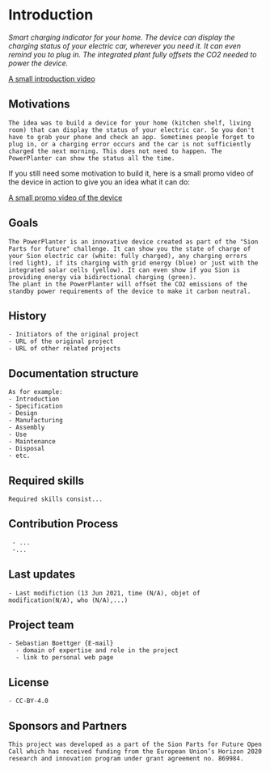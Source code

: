 # Introduction

*Smart charging indicator for your home. The device can display the charging status of your electric car, wherever you need it. It can even remind you to plug in.
The integrated plant fully offsets the CO2 needed to power the device.*

[A small introduction video](https://youtu.be/Zy9Xdhd5iKo)

## Motivations

```
The idea was to build a device for your home (kitchen shelf, living room) that can display the status of your electric car. So you don't have to grab your phone and check an app. Sometimes people forget to plug in, or a charging error occurs and the car is not sufficiently charged the next morning. This does not need to happen. The PowerPlanter can show the status all the time. 
```
If you still need some motivation to build it, here is a small promo video of the device in action to give you an idea what it can do:

[A small promo video of the device](https://youtu.be/wfqEGrlyG4M)

## Goals


```
The PowerPlanter is an innovative device created as part of the "Sion Parts for future" challenge. It can show you the state of charge of your Sion electric car (white: fully charged), any charging errors (red light), if its charging with grid energy (blue) or just with the integrated solar cells (yellow). It can even show if you Sion is providing energy via bidirectional charging (green). 
The plant in the PowerPlanter will offset the CO2 emissions of the standby power requirements of the device to make it carbon neutral.
```

## History

```
- Initiators of the original project
- URL of the original project
- URL of other related projects 
```

## Documentation structure

```
As for example:
- Introduction
- Specification
- Design 
- Manufacturing
- Assembly
- Use
- Maintenance
- Disposal
- etc.
```

## Required skills


```
Required skills consist...   
```

## Contribution Process

```
 - ...
 -...
```

## Last updates 


```
- Last modifiction (13 Jun 2021, time (N/A), objet of modification(N/A), who (N/A),...) 
```

## Project team


```
- Sebastian Boettger {E-mail}
  - domain of expertise and role in the project
  - link to personal web page
```

## License

```
- CC-BY-4.0
```

## Sponsors and Partners

```
This project was developed as a part of the Sion Parts for Future Open Call which has received funding from the European Union’s Horizon 2020 research and innovation program under grant agreement no. 869984.
```
